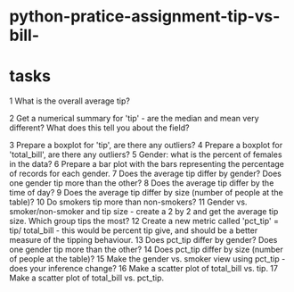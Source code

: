 # python-pratice-assignment-tip-vs-bill-

# tasks 

1	What is the overall average tip?

2	Get a numerical summary for 'tip' - are the median and mean very different? What does this tell you about the field?

3	Prepare a boxplot for 'tip', are there any outliers?
4	Prepare a boxplot for 'total_bill', are there any outliers?
5	Gender: what is the percent of females in the data? 
6	Prepare a bar plot with the bars representing the percentage of records for each gender.
7	Does the average tip differ by gender? Does one gender tip more than the other?
8	Does the average tip differ by the time of day?
9	Does the average tip differ by size (number of people at the table)? 
10	Do smokers tip more than non-smokers?
11	Gender vs. smoker/non-smoker and tip size - create a 2 by 2 and get the average tip size. Which group tips the most?
12	Create a new metric called 'pct_tip' = tip/ total_bill - this would be percent tip give, and should be a better measure of the tipping behaviour.
13	Does pct_tip differ by gender? Does one gender tip more than the other?
14	Does pct_tip differ by size (number of people at the table)? 
15	Make the gender vs. smoker view using pct_tip  - does your inference change?
16	Make a scatter plot of total_bill vs. tip.
17	Make a scatter plot of total_bill vs. pct_tip.

